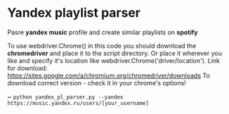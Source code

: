 # Yandex playlist parser

Pasre **yandex music** profile and create similar playlists on **spotify**

To use webdriver.Chrome() in this code you should download the **chromedriver** and place it to the script directory. 
Or place it wherever you like and specify it's location like webdriver.Chrome('driver/location').
Link for download: https://sites.google.com/a/chromium.org/chromedriver/downloads 
To download correct version - check it in your chrome's options!

~ `python yandex_pl_parser.py --yandex https://music.yandex.ru/users/[your_username]`
